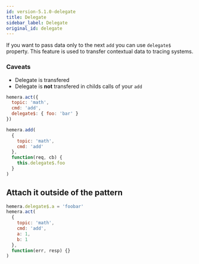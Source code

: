 ```yaml
---
id: version-5.1.0-delegate
title: Delegate
sidebar_label: Delegate
original_id: delegate
---
```


If you want to pass data only to the next `add` you can use `delegate$` property. This feature is used to transfer contextual data to tracing systems.

### Caveats

* Delegate is transfered
* Delegate is **not** transfered in childs calls of your `add`

```js
hemera.act({
  topic: 'math',
  cmd: 'add',
  delegate$: { foo: 'bar' }
})

hemera.add(
  {
    topic: 'math',
    cmd: 'add'
  },
  function(req, cb) {
    this.delegate$.foo
  }
)
```

## Attach it outside of the pattern

```js
hemera.delegate$.a = 'foobar'
hemera.act(
  {
    topic: 'math',
    cmd: 'add',
    a: 1,
    b: 1
  },
  function(err, resp) {}
)
```
